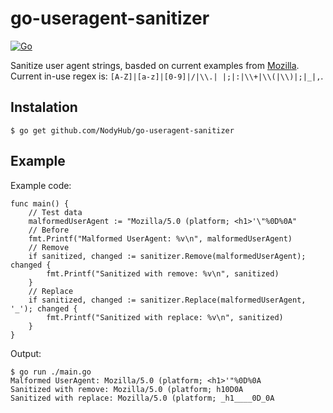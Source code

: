# go-useragent-sanitizer

[![Go](https://github.com/NodyHub/go-useragent-sanitizer/actions/workflows/test.yaml/badge.svg)](https://github.com/NodyHub/go-useragent-sanitizer/actions/workflows/test.yaml)

Sanitize user agent strings, basded on current examples from [Mozilla](https://developer.mozilla.org/en-US/docs/Web/HTTP/Headers/User-Agent).  Current in-use regex is: `[A-Z]|[a-z]|[0-9]|/|\\.| |;|:|\\+|\\(|\\)|;|_|,`.


## Instalation

```shell
$ go get github.com/NodyHub/go-useragent-sanitizer
```

## Example 

Example code:

```golang
func main() {
    // Test data
	malformedUserAgent := "Mozilla/5.0 (platform; <h1>'\"%0D%0A"
	// Before
	fmt.Printf("Malformed UserAgent: %v\n", malformedUserAgent)
	// Remove
	if sanitized, changed := sanitizer.Remove(malformedUserAgent); changed {
		fmt.Printf("Sanitized with remove: %v\n", sanitized)
	}
	// Replace
	if sanitized, changed := sanitizer.Replace(malformedUserAgent, '_'); changed {
		fmt.Printf("Sanitized with replace: %v\n", sanitized)
	}
}
```

Output:

```shell
$ go run ./main.go
Malformed UserAgent: Mozilla/5.0 (platform; <h1>'"%0D%0A
Sanitized with remove: Mozilla/5.0 (platform; h10D0A
Sanitized with replace: Mozilla/5.0 (platform; _h1____0D_0A
```
